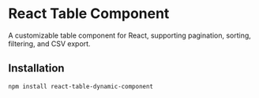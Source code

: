 # React Table Component

A customizable table component for React, supporting pagination, sorting, filtering, and CSV export.

## Installation
```bash
npm install react-table-dynamic-component

